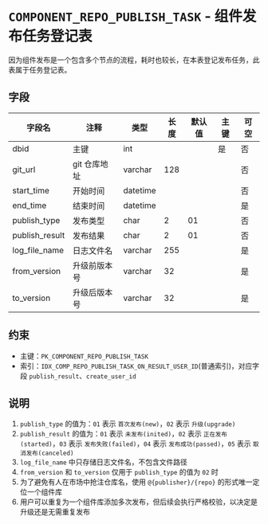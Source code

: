 # `COMPONENT_REPO_PUBLISH_TASK` - 组件发布任务登记表

因为组件发布是一个包含多个节点的流程，耗时也较长，在本表登记发布任务，此表属于任务登记表。

## 字段

| 字段名         | 注释         | 类型     | 长度 | 默认值 | 主键 | 可空 |
| -------------- | ------------ | -------- | ---- | ------ | ---- | ---- |
| dbid           | 主键         | int      |      |        | 是   | 否   |
| git_url        | git 仓库地址 | varchar  | 128  |        |      | 否   |
| start_time     | 开始时间     | datetime |      |        |      | 否   |
| end_time       | 结束时间     | datetime |      |        |      | 是   |
| publish_type   | 发布类型     | char     | 2    | 01     |      | 否   |
| publish_result | 发布结果     | char     | 2    | 01     |      | 否   |
| log_file_name  | 日志文件名   | varchar  | 255  |        |      | 是   |
| from_version   | 升级前版本号 | varchar  | 32   |        |      | 是   |
| to_version     | 升级后版本号 | varchar  | 32   |        |      | 是   |

## 约束

* 主键：`PK_COMPONENT_REPO_PUBLISH_TASK`
* 索引：`IDX_COMP_REPO_PUBLISH_TASK_ON_RESULT_USER_ID`(普通索引)，对应字段 `publish_result`、`create_user_id`

## 说明

1. `publish_type` 的值为：`01` 表示 `首次发布(new)`，`02` 表示 `升级(upgrade)`
2. `publish_result` 的值为：`01` 表示 `未发布(inited)`，`02` 表示 `正在发布(started)`，`03` 表示 `发布失败(failed)`，`04` 表示 `发布成功(passed)`，`05` 表示 `取消发布(canceled)`
3. `log_file_name` 中只存储日志文件名，不包含文件路径
4. `from_version` 和 `to_version` 仅用于 `publish_type` 的值为 `02` 时
5. 为了避免有人在市场中抢注仓库名，使用 `@{publisher}/{repo}` 的形式唯一定位一个组件库
6. 用户可以重复为一个组件库添加多次发布，但后续会执行严格校验，以决定是升级还是无需重复发布
